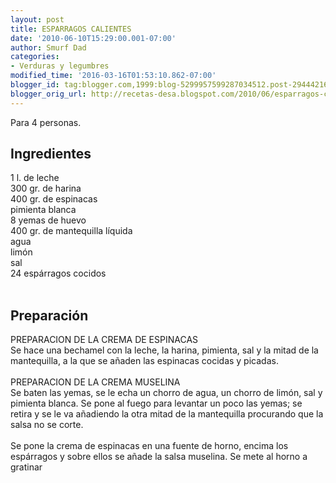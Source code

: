 ```yaml
---
layout: post
title: ESPARRAGOS CALIENTES
date: '2010-06-10T15:29:00.001-07:00'
author: Smurf Dad
categories:
- Verduras y legumbres
modified_time: '2016-03-16T01:53:10.862-07:00'
blogger_id: tag:blogger.com,1999:blog-5299957599287034512.post-2944421680400327004
blogger_orig_url: http://recetas-desa.blogspot.com/2010/06/esparragos-calientes.html
---
```


Para 4 personas.<br /><a name='more'></a><h2>Ingredientes</h2>1 l. de leche<br />300 gr. de harina<br />400 gr. de espinacas<br />pimienta blanca<br />8 yemas de huevo<br />400 gr. de mantequilla líquida<br />agua<br />limón<br />sal<br />24 espárragos cocidos<br /><br /><h2>Preparación</h2>PREPARACION DE LA CREMA DE ESPINACAS<br />Se hace una bechamel con la leche, la harina, pimienta, sal y la mitad de la mantequilla, a la que se añaden las espinacas cocidas y picadas.<br /><br />PREPARACION DE LA CREMA MUSELINA<br />Se baten las yemas, se le echa un chorro de agua, un chorro de limón, sal y pimienta blanca. Se pone al fuego para levantar un poco las yemas; se retira y se le va añadiendo la otra mitad de la mantequilla procurando que la salsa no se corte.<br /><br />Se pone la crema de espinacas en una fuente de horno, encima los espárragos y sobre ellos se añade la salsa muselina. Se mete al horno a gratinar